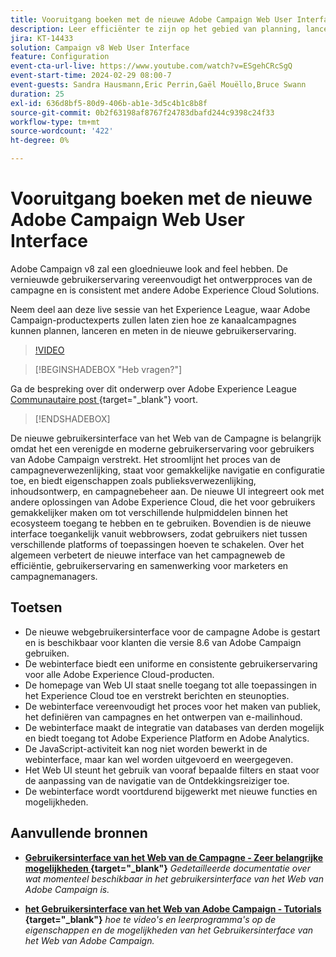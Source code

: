```yaml
---
title: Vooruitgang boeken met de nieuwe Adobe Campaign Web User Interface
description: Leer efficiënter te zijn op het gebied van planning, lancering en het meten van kanaalmarketing strategieën met inbegrip van e-mailmarketing en sociale media marketing gebruikend het nieuwe Web van Adobe Campaign Gebruikersinterface.
jira: KT-14433
solution: Campaign v8 Web User Interface
feature: Configuration
event-cta-url-live: https://www.youtube.com/watch?v=ESgehCRcSgQ
event-start-time: 2024-02-29 08:00-7
event-guests: Sandra Hausmann,Eric Perrin,Gaël Mouëllo,Bruce Swann
duration: 25
exl-id: 636d8bf5-80d9-406b-ab1e-3d5c4b1c8b8f
source-git-commit: 0b2f63198af8767f24783dbafd244c9398c24f33
workflow-type: tm+mt
source-wordcount: '422'
ht-degree: 0%

---
```


# Vooruitgang boeken met de nieuwe Adobe Campaign Web User Interface

Adobe Campaign v8 zal een gloednieuwe look and feel hebben. De vernieuwde gebruikerservaring vereenvoudigt het ontwerpproces van de campagne en is consistent met andere Adobe Experience Cloud Solutions.

Neem deel aan deze live sessie van het Experience League, waar Adobe Campaign-productexperts zullen laten zien hoe ze kanaalcampagnes kunnen plannen, lanceren en meten in de nieuwe gebruikerservaring.

>[!VIDEO](https://video.tv.adobe.com/v/3427258/?quality=12&learn=on)

>[!BEGINSHADEBOX  &quot;Heb vragen?&quot;]

Ga de bespreking over dit onderwerp over Adobe Experience League [ Communautaire post ](https://experienceleaguecommunities.adobe.com/t5/adobe-campaign-classic/experience-league-live-post-session-discussion-leaping-ahead/m-p/656893#M2671){target="_blank"}  voort.

>[!ENDSHADEBOX]

De nieuwe gebruikersinterface van het Web van de Campagne is belangrijk omdat het een verenigde en moderne gebruikerservaring voor gebruikers van Adobe Campaign verstrekt. Het stroomlijnt het proces van de campagneverwezenlijking, staat voor gemakkelijke navigatie en configuratie toe, en biedt eigenschappen zoals publieksverwezenlijking, inhoudsontwerp, en campagnebeheer aan. De nieuwe UI integreert ook met andere oplossingen van Adobe Experience Cloud, die het voor gebruikers gemakkelijker maken om tot verschillende hulpmiddelen binnen het ecosysteem toegang te hebben en te gebruiken. Bovendien is de nieuwe interface toegankelijk vanuit webbrowsers, zodat gebruikers niet tussen verschillende platforms of toepassingen hoeven te schakelen. Over het algemeen verbetert de nieuwe interface van het campagneweb de efficiëntie, gebruikerservaring en samenwerking voor marketers en campagnemanagers.

## Toetsen

* De nieuwe webgebruikersinterface voor de campagne Adobe is gestart en is beschikbaar voor klanten die versie 8.6 van Adobe Campaign gebruiken.
* De webinterface biedt een uniforme en consistente gebruikerservaring voor alle Adobe Experience Cloud-producten.
* De homepage van Web UI staat snelle toegang tot alle toepassingen in het Experience Cloud toe en verstrekt berichten en steunopties.
* De webinterface vereenvoudigt het proces voor het maken van publiek, het definiëren van campagnes en het ontwerpen van e-mailinhoud.
* De webinterface maakt de integratie van databases van derden mogelijk en biedt toegang tot Adobe Experience Platform en Adobe Analytics.
* De JavaScript-activiteit kan nog niet worden bewerkt in de webinterface, maar kan wel worden uitgevoerd en weergegeven.
* Het Web UI steunt het gebruik van vooraf bepaalde filters en staat voor de aanpassing van de navigatie van de Ontdekkingsreiziger toe.
* De webinterface wordt voortdurend bijgewerkt met nieuwe functies en mogelijkheden.


## Aanvullende bronnen

* **[Gebruikersinterface van het Web van de Campagne - Zeer belangrijke mogelijkheden ](https://experienceleague.adobe.com/docs/campaign-web/v8/whats-new.html?lang=nl-NL){target="_blank"}**
  *Gedetailleerde documentatie over wat momenteel beschikbaar in het gebruikersinterface van het Web van Adobe Campaign is.*

* **[het Gebruikersinterface van het Web van Adobe Campaign - Tutorials ](https://experienceleague.adobe.com/docs/campaign-web-learn/tutorials/overview.html?lang=nl-NL){target="_blank"}**
  *hoe te video&#39;s en leerprogramma&#39;s op de eigenschappen en de mogelijkheden van het Gebruikersinterface van het Web van Adobe Campaign.*

